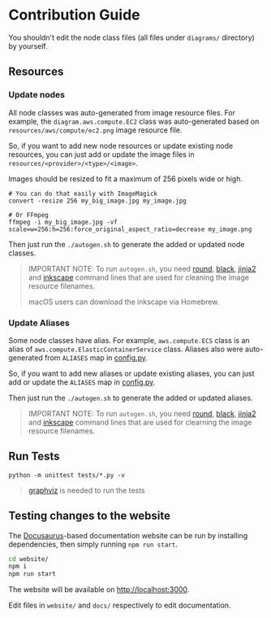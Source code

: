 # Contribution Guide

You shouldn't edit the node class files (all files under `diagrams/` directory) by
yourself.

## Resources

### Update nodes

All node classes was auto-generated from image resource files. For example, the
`diagram.aws.compute.EC2` class was auto-generated based on
`resources/aws/compute/ec2.png` image resource file.

So, if you want to add new node resources or update existing node resources, you
can just add or update the image files in `resources/<provider>/<type>/<image>`.

Images should be resized to fit a maximum of 256 pixels wide or high.

```shell
# You can do that easily with ImageMagick
convert -resize 256 my_big_image.jpg my_image.jpg

# Or FFmpeg
ffmpeg -i my_big_image.jpg -vf scale=w=256:h=256:force_original_aspect_ratio=decrease my_image.png
```

Then just run the `./autogen.sh` to generate the added or updated node classes.

> IMPORTANT NOTE: To run `autogen.sh`, you need [round][round], [black][black], [jinja2][jinja2] and
> [inkscape][inkscape] command lines that are used for cleaning the image
> resource filenames.
>
> macOS users can download the inkscape via Homebrew.

[round]: https://github.com/mingrammer/round
[black]: https://github.com/psf/black
[jinja2]: https://pypi.org/project/Jinja2/
[inkscape]: https://inkscape.org/ko/release

### Update Aliases

Some node classes have alias. For example, `aws.compute.ECS` class is an alias
of `aws.compute.ElasticContainerService` class. Aliases also were auto-generated
from `ALIASES` map in [config.py](config.py).

So, if you want to add new aliases or update existing aliases, you can just add
or update the `ALIASES` map in [config.py](config.py).

Then just run the `./autogen.sh` to generate the added or updated aliases.

> IMPORTANT NOTE: To run `autogen.sh`, you need [round][round], [black][black], [jinja2][jinja2] and
> [inkscape][inkscape] command lines that are used for clearning the image
> resource filenames.

## Run Tests

```shell
python -m unittest tests/*.py -v
```

> [graphviz][graphviz] is needed to run the tests

[graphviz]: https://pypi.org/project/graphviz/

## Testing changes to the website

The [Docusaurus](https://docusaurus.io/)-based documentation website can be run by installing dependencies, then simply running `npm run start`.

```bash
cd website/
npm i
npm run start
```

The website will be available on [http://localhost:3000](http://localhost:3000).

Edit files in `website/` and `docs/` respectively to edit documentation.

